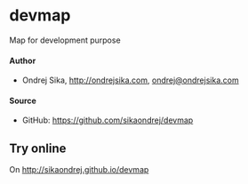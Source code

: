 devmap
======

Map for development purpose

#### Author
* Ondrej Sika, <http://ondrejsika.com>, <ondrej@ondrejsika.com>

#### Source
* GitHub: <https://github.com/sikaondrej/devmap>


## Try online
On <http://sikaondrej.github.io/devmap>